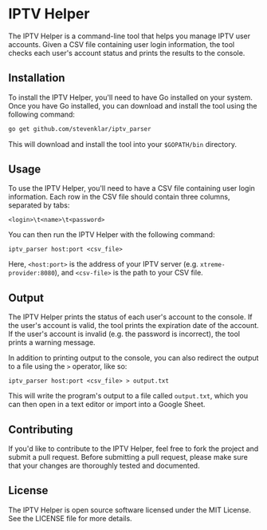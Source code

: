 # IPTV Helper

The IPTV Helper is a command-line tool that helps you manage IPTV user accounts. Given a CSV file containing user login information, the tool checks each user's account status and prints the results to the console.

## Installation

To install the IPTV Helper, you'll need to have Go installed on your system. Once you have Go installed, you can download and install the tool using the following command:
```sh
go get github.com/stevenklar/iptv_parser
```

This will download and install the tool into your `$GOPATH/bin` directory.

## Usage

To use the IPTV Helper, you'll need to have a CSV file containing user login information. Each row in the CSV file should contain three columns, separated by tabs:

`<login>\t<name>\t<password>`

You can then run the IPTV Helper with the following command:

```
iptv_parser host:port <csv_file>
```

Here, `<host:port>` is the address of your IPTV server (e.g. `xtreme-provider:8080`), and `<csv-file>` is the path to your CSV file.

## Output

The IPTV Helper prints the status of each user's account to the console. If the user's account is valid, the tool prints the expiration date of the account. If the user's account is invalid (e.g. the password is incorrect), the tool prints a warning message.

In addition to printing output to the console, you can also redirect the output to a file using the `>` operator, like so:

```
iptv_parser host:port <csv_file> > output.txt
```

This will write the program's output to a file called `output.txt`, which you can then open in a text editor or import into a Google Sheet.

## Contributing

If you'd like to contribute to the IPTV Helper, feel free to fork the project and submit a pull request. Before submitting a pull request, please make sure that your changes are thoroughly tested and documented.

## License

The IPTV Helper is open source software licensed under the MIT License. See the LICENSE file for more details.

